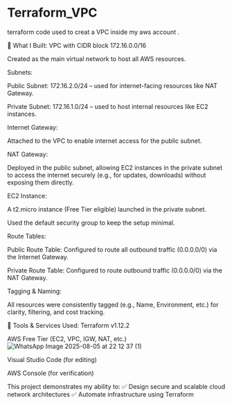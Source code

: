 # Terraform_VPC
terraform code used to creat a VPC inside my aws account .



📌 What I Built:
VPC with CIDR block 172.16.0.0/16

Created as the main virtual network to host all AWS resources.

Subnets:

Public Subnet: 172.16.2.0/24 – used for internet-facing resources like NAT Gateway.

Private Subnet: 172.16.1.0/24 – used to host internal resources like EC2 instances.

Internet Gateway:

Attached to the VPC to enable internet access for the public subnet.

NAT Gateway:

Deployed in the public subnet, allowing EC2 instances in the private subnet to access the internet securely (e.g., for updates, downloads) without exposing them directly.

EC2 Instance:

A t2.micro instance (Free Tier eligible) launched in the private subnet.

Used the default security group to keep the setup minimal.

Route Tables:

Public Route Table: Configured to route all outbound traffic (0.0.0.0/0) via the Internet Gateway.

Private Route Table: Configured to route outbound traffic (0.0.0.0/0) via the NAT Gateway.

Tagging & Naming:

All resources were consistently tagged (e.g., Name, Environment, etc.) for clarity, filtering, and cost tracking.

🧰 Tools & Services Used:
Terraform v1.12.2

AWS Free Tier (EC2, VPC, IGW, NAT, etc.)
![WhatsApp Image 2025-08-05 at 22 12 37 (1)](https://github.com/user-attachments/assets/0c9fc6a4-41fc-4efe-bc7b-5f29fd659ba2)

Visual Studio Code (for editing)

AWS Console (for verification)

This project demonstrates my ability to:
✅ Design secure and scalable cloud network architectures
✅ Automate infrastructure using Terraform



